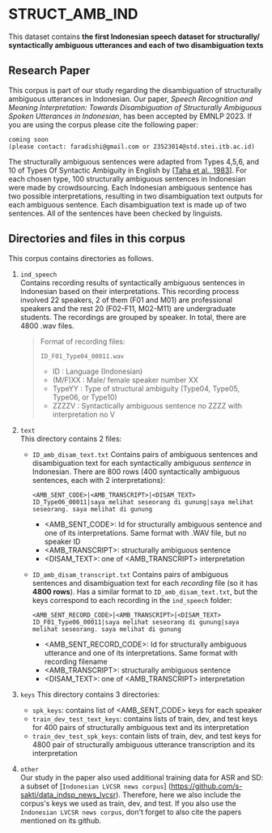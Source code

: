 # STRUCT_AMB_IND

This dataset contains **the first Indonesian speech dataset for structurally/ syntactically ambiguous utterances and each of two disambiguation texts**

## Research Paper
This corpus is part of our study regarding the disambiguation of structurally ambiguous utterances in Indonesian. Our paper, _Speech Recognition and Meaning Interpretation:
Towards Disambiguation of Structurally Ambiguous Spoken Utterances in Indonesian_, has been accepted by EMNLP 2023. If you are using the corpus please cite the following paper:
```
coming soon
(please contact: faradishi@gmail.com or 23523014@std.stei.itb.ac.id)
```

The structurally ambiguous sentences were adapted from Types 4,5,6, and 10 of Types Of Syntactic Ambiguity in English by [[Taha et al., 1983](https://doi.org/10.1515/iral.1983.21.4.251)]. For each chosen type, 100 structurally ambiguous sentences in Indonesian were made by crowdsourcing. Each Indonesian ambiguous sentence has two possible interpretations, resulting in two disambiguation text outputs for each ambiguous sentence. Each disambiguation text is made up of two sentences. All of the sentences have been checked by linguists.

## Directories and files in this corpus
This corpus contains directories as follows.
1. `ind_speech`  
Contains recording results of syntactically ambiguous sentences in Indonesian based on their interpretations. This recording process involved 22 speakers, 2 of them (F01 and M01) are professional speakers and the rest 20 (F02-F11, M02-M11) are undergraduate students. The recordings are grouped by speaker. In total, there are 4800 .wav files.
    >Format of recording files:
    >```
    >ID_F01_Type04_00011.wav
    >```
    > - ID : Language (Indonesian)
    > - (M/F)XX : Male/ female speaker number XX
    > - TypeYY : Type of structural ambiguity (Type04, Type05, Type06, or Type10)
    > - ZZZZV : Syntactically ambiguous sentence no ZZZZ with interpretation no V

2. `text`  
This directory contains 2 files:
    - `ID_amb_disam_text.txt`
    Contains pairs of ambiguous sentences and disambiguation text for each syntactically ambiguous *sentence* in Indonesian. There are 800 rows (400 syntactically ambiguous sentences, each with 2 interpretations):
        ```
        <AMB_SENT_CODE>|<AMB_TRANSCRIPT>|<DISAM_TEXT>
        ID_Type06_00011|saya melihat seseorang di gunung|saya melihat seseorang. saya melihat di gunung
        ```
        - \<AMB_SENT_CODE>: Id for structurally ambiguous sentence and one of its interpretations. Same format with .WAV file, but no speaker ID
        - \<AMB_TRANSCRIPT>: structurally ambiguous sentence
        - \<DISAM_TEXT>: one of <AMB_TRANSCRIPT> interpretation 
    
    - `ID_amb_disam_transcript.txt`
    Contains pairs of ambiguous sentences and disambiguation text for each *recording* file (so it has **4800 rows**). Has a similar format to `ID_amb_disam_text.txt`, but the keys correspond to each recording in the `ind_speech` folder: 
        ```
        <AMB_SENT_RECORD_CODE>|<AMB_TRANSCRIPT>|<DISAM_TEXT>
        ID_F01_Type06_00011|saya melihat seseorang di gunung|saya melihat seseorang. saya melihat di gunung
        ```
        - \<AMB_SENT_RECORD_CODE>: Id for structurally ambiguous utterance and one of its interpretations. Same format with recording filename
        - \<AMB_TRANSCRIPT>: structurally ambiguous sentence
        - \<DISAM_TEXT>: one of <AMB_TRANSCRIPT> interpretation 
    
3. `keys`
This directory contains 3 directories:
    -  `spk_keys`: contains list of <AMB_SENT_CODE> keys for each speaker
    -  `train_dev_test_text_keys`: contains lists of train, dev, and test keys for 400 pairs of structurally ambiguous text and its interpretation
    -  `train_dev_test_spk_keys`: contain lists of train, dev, and test keys for 4800 pair of structurally ambiguous utterance transcription and its interpretation

4. `other`  
Our study in the paper also used additional training data for ASR and SD: a subset of [`Indonesian LVCSR news corpus`] (https://github.com/s-sakti/data_indsp_news_lvcsr). Therefore, here we also include the corpus's keys we used as train, dev, and test. If you also use the `Indonesian LVCSR news corpus`, don't forget to also cite the papers mentioned on its github.
